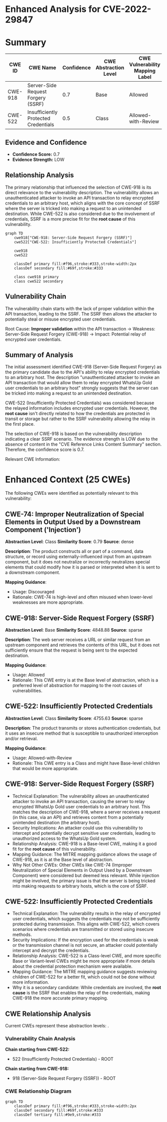 # Enhanced Analysis for CVE-2022-29847

# Summary
| CWE ID | CWE Name | Confidence | CWE Abstraction Level | CWE Vulnerability Mapping Label | CWE-Vulnerability Mapping Notes |
|---|---|---|---|---|---|
| CWE-918 | Server-Side Request Forgery (SSRF) | 0.7 | Base | Allowed | Primary CWE |
| CWE-522 | Insufficiently Protected Credentials | 0.5 | Class | Allowed-with-Review | Secondary Candidate |

## Evidence and Confidence

*   **Confidence Score:** 0.7
*   **Evidence Strength:** LOW

## Relationship Analysis
The primary relationship that influenced the selection of CWE-918 is its direct relevance to the vulnerability description. The vulnerability allows an unauthenticated attacker to invoke an API transaction to relay encrypted credentials to an arbitrary host, which aligns with the core concept of SSRF where the server is tricked into making a request to an unintended destination. While CWE-522 is also considered due to the involvement of credentials, SSRF is a more precise fit for the **root cause** of this vulnerability.

```mermaid
graph TD
    cwe918["CWE-918: Server-Side Request Forgery (SSRF)"]
    cwe522["CWE-522: Insufficiently Protected Credentials"]
    
    cwe918
    cwe522
    
    classDef primary fill:#f96,stroke:#333,stroke-width:2px
    classDef secondary fill:#69f,stroke:#333
    
    class cwe918 primary
    class cwe522 secondary
```

## Vulnerability Chain
The vulnerability chain starts with the lack of proper validation within the API transaction, leading to the SSRF. The SSRF then allows the attacker to potentially steal or misuse encrypted user credentials.

Root Cause: **Improper validation** within the API transaction -> Weakness: Server-Side Request Forgery (CWE-918) -> Impact: Potential relay of encrypted user credentials.

## Summary of Analysis
The initial assessment identified CWE-918 (Server-Side Request Forgery) as the primary candidate due to the API's ability to relay encrypted credentials to an arbitrary host. The description "unauthenticated attacker to invoke an API transaction that would allow them to relay encrypted WhatsUp Gold user credentials to an arbitrary host" strongly suggests that the server can be tricked into making a request to an unintended destination.

CWE-522 (Insufficiently Protected Credentials) was considered because the relayed information includes encrypted user credentials. However, the **root cause** isn't directly related to how the credentials are protected in transit or storage but rather to the SSRF vulnerability allowing the relay in the first place.

The selection of CWE-918 is based on the vulnerability description indicating a clear SSRF scenario. The evidence strength is LOW due to the absence of content in the "CVE Reference Links Content Summary" section. Therefore, the confidence score is 0.7.

Relevant CWE Information:

# Enhanced Context (25 CWEs)
The following CWEs were identified as potentially relevant to this vulnerability:

## CWE-74: Improper Neutralization of Special Elements in Output Used by a Downstream Component ('Injection')
**Abstraction Level**: Class
**Similarity Score**: 0.79
**Source**: dense

**Description**:
The product constructs all or part of a command, data structure, or record using externally-influenced input from an upstream component, but it does not neutralize or incorrectly neutralizes special elements that could modify how it is parsed or interpreted when it is sent to a downstream component.

**Mapping Guidance**:
- Usage: Discouraged
- Rationale: CWE-74 is high-level and often misused when lower-level weaknesses are more appropriate.

## CWE-918: Server-Side Request Forgery (SSRF)
**Abstraction Level**: Base
**Similarity Score**: 4848.88
**Source**: sparse

**Description**:
The web server receives a URL or similar request from an upstream component and retrieves the contents of this URL, but it does not sufficiently ensure that the request is being sent to the expected destination.

**Mapping Guidance**:
- Usage: Allowed
- Rationale: This CWE entry is at the Base level of abstraction, which is a preferred level of abstraction for mapping to the root causes of vulnerabilities.

## CWE-522: Insufficiently Protected Credentials
**Abstraction Level**: Class
**Similarity Score**: 4755.63
**Source**: sparse

**Description**:
The product transmits or stores authentication credentials, but it uses an insecure method that is susceptible to unauthorized interception and/or retrieval.

**Mapping Guidance**:
- Usage: Allowed-with-Review
- Rationale: This CWE entry is a Class and might have Base-level children that would be more appropriate.

## CWE-918: Server-Side Request Forgery (SSRF)
* Technical Explanation: The vulnerability allows an unauthenticated attacker to invoke an API transaction, causing the server to relay encrypted WhatsUp Gold user credentials to an arbitrary host. This matches the description of CWE-918, where a server receives a request (in this case, via an API) and retrieves content from a potentially unintended destination (the arbitrary host).
* Security Implications: An attacker could use this vulnerability to intercept and potentially decrypt sensitive user credentials, leading to unauthorized access to the WhatsUp Gold system.
* Relationship Analysis: CWE-918 is a Base-level CWE, making it a good fit for the **root cause** of this vulnerability.
* Mapping Guidance: The MITRE mapping guidance allows the usage of CWE-918, as it is at the Base level of abstraction.
* Why Not Other CWEs: Other CWEs like CWE-74 (Improper Neutralization of Special Elements in Output Used by a Downstream Component) were considered but deemed less relevant. While injection might be involved, the primary issue is that the server is being tricked into making requests to arbitrary hosts, which is the core of SSRF.

## CWE-522: Insufficiently Protected Credentials
* Technical Explanation: The vulnerability results in the relay of encrypted user credentials, which suggests the credentials may not be sufficiently protected during transmission. This aligns with CWE-522, which covers scenarios where credentials are transmitted or stored using insecure methods.
* Security Implications: If the encryption used for the credentials is weak or the transmission channel is not secure, an attacker could potentially intercept and decrypt the credentials.
* Relationship Analysis: CWE-522 is a Class-level CWE, and more specific Base or Variant-level CWEs might be more appropriate if more details about the credential protection mechanism were available.
* Mapping Guidance: The MITRE mapping guidance suggests reviewing children of CWE-522 for a better fit, which could not be done without more information.
* Why it is a secondary candidate: While credentials are involved, the **root cause** is the SSRF that enables the relay of the credentials, making CWE-918 the more accurate primary mapping.


## CWE Relationship Analysis

Current CWEs represent these abstraction levels: .


### Vulnerability Chain Analysis

**Chain starting from CWE-522:**
- 522 (Insufficiently Protected Credentials) - ROOT


**Chain starting from CWE-918:**
- 918 (Server-Side Request Forgery (SSRF)) - ROOT



### CWE Relationship Diagram

```mermaid
graph TD
    classDef primary fill:#f96,stroke:#333,stroke-width:2px
    classDef secondary fill:#69f,stroke:#333
    classDef tertiary fill:#9e9,stroke:#333
```